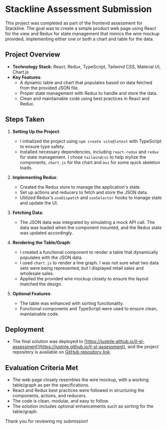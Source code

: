 # Stackline Assessment Submission

This project was completed as part of the frontend assessment for Stackline. The goal was to create a simple product web page using React for the view and Redux for state management that mimics the wire mockup provided, implementing either one or both a chart and table for the data.

## Project Overview

- **Technology Stack**: React, Redux, TypeScript, Tailwind CSS, Material UI, Chart.js
- **Key Features**:
  - A dynamic table and chart that populates based on data fetched from the provided JSON file.
  - Proper state management with Redux to handle and store the data.
  - Clean and maintainable code using best practices in React and Redux.

## Steps Taken

1. **Setting Up the Project**:
   - I initialized the project using `npm create vite@latest` with TypeScript to ensure type safety.
   - Installed necessary dependencies, including `react-redux` and `redux` for state management. I chose `tailwindcss` to help stylize the components, `chart.js` for the chart and `mui` for some quick skeleton loads.

2. **Implementing Redux**:
   - Created the Redux store to manage the application's state.
   - Set up actions and reducers to fetch and store the JSON data.
   - Utilized Redux's `useDispatch` and `useSelector` hooks to manage state and update the UI.

3. **Fetching Data**:
   - The JSON data was integrated by simulating a mock API call. The data was loaded when the component mounted, and the Redux state was updated accordingly.
   
4. **Rendering the Table/Graph**:
   - I created a functional component to render a table that dynamically populates with the JSON data.
   - I used `chart.js` to render a line graph. I was not sure what two data sets were being represented, but I displayed retail sales and wholesale sales.
   - Applied the provided wire mockup closely to ensure the layout matched the design.

5. **Optional Features**:
   - The table was enhanced with sorting functionality.
   - Functional components and TypeScript were used to ensure clean, maintainable code.

## Deployment

- The final solution was deployed to [https://justnle.github.io/jl-sl-assessment](https://justnle.github.io/jl-sl-assessment), and the project repository is available on [GitHub repository link](https://github.com/justnle/jl-sl-assessment).

## Evaluation Criteria Met

- The web page closely resembles the wire mockup, with a working table/graph as per the specifications.
- React and Redux best practices were followed in structuring the components, actions, and reducers.
- The code is clean, modular, and easy to follow.
- The solution includes optional enhancements such as sorting for the table/graph.

Thank you for reviewing my submission!

